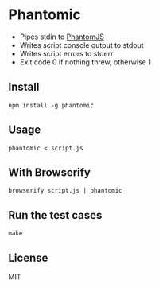 # Phantomic

- Pipes stdin to [PhantomJS](http://phantomjs.org)
- Writes script console output to stdout
- Writes script errors to stderr
- Exit code 0 if nothing threw, otherwise 1

## Install

```
npm install -g phantomic
```

## Usage

```
phantomic < script.js
```

## With Browserify

```
browserify script.js | phantomic
```

## Run the test cases

```
make
```

## License

MIT

